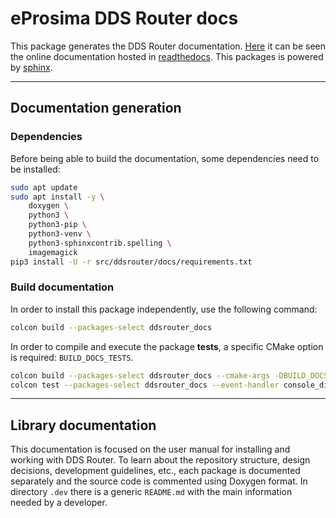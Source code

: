 # eProsima DDS Router docs

This package generates the DDS Router documentation.
[Here](https://eprosima-dds-router.readthedocs.io/en/latest/) it can be seen the online documentation hosted in
[readthedocs](https://readthedocs.org/).
This packages is powered by [sphinx](https://www.sphinx-doc.org/en/master/).

---

## Documentation generation

### Dependencies

Before being able to build the documentation, some dependencies need to be installed:

```bash
sudo apt update
sudo apt install -y \
    doxygen \
    python3 \
    python3-pip \
    python3-venv \
    python3-sphinxcontrib.spelling \
    imagemagick
pip3 install -U -r src/ddsrouter/docs/requirements.txt
```

### Build documentation

In order to install this package independently, use the following command:

```bash
colcon build --packages-select ddsrouter_docs
```

In order to compile and execute the package **tests**, a specific CMake option is required: `BUILD_DOCS_TESTS`.

```bash
colcon build --packages-select ddsrouter_docs --cmake-args -DBUILD_DOCS_TESTS
colcon test --packages-select ddsrouter_docs --event-handler console_direct+
```

---

## Library documentation

This documentation is focused on the user manual for installing and working with DDS Router.
To learn about the repository structure, design decisions, development guidelines, etc.,
each package is documented separately and the source code is commented using Doxygen format.
In directory `.dev` there is a generic `README.md` with the main information needed by a developer.
